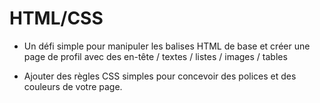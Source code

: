 # HTML/CSS

- Un défi simple pour manipuler les balises HTML de base et créer une page de profil avec des en-tête / textes / listes / images / tables

- Ajouter des règles CSS simples pour concevoir des polices et des couleurs de votre page.
